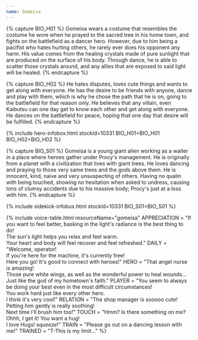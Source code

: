 ```yaml
---
name: Gomeisa
---
```


{% capture BIO_H01 %}
Gomeisa wears a costume that resembles the costume he wore when he prayed to the sacred tree in his home town, and fights on the battlefield as a dancer hero. However, due to him being a pacifist who hates hurting others, he rarely ever does his opponent any harm. His value comes from the healing crystals made of pure sunlight that are produced on the surface of his body. Through dance, he is able to scatter those crystals around, and any allies that are exposed to said light will be healed.
{% endcapture %}

{% capture BIO_H02 %}
He hates disputes, loves cute things and wants to get along with everyone. He has the desire to be friends with anyone, dance and play with them, which is why he chose the path that he is on, going to the battlefield for that reason only. He believes that any villain, even Kaibutsu can one day get to know each other and get along with everyone. He dances on the battlefield for peace, hoping that one day that desire will be fulfilled.
{% endcapture %}

{% include hero-infobox.html stockId=10331 BIO_H01=BIO_H01 BIO_H02=BIO_H02 %}

{% capture BIO_S01 %}
Gomeisa is a young giant alien working as a waiter in a place where heroes gather under Procy's management. He is originally from a planet with a civilization that lives with giant trees. He loves dancing and praying to those very same trees and the gods above them. He is innocent, kind, naive and very unsuspecting of others. Having no qualm with being touched, showing no hesitation when asked to undress, causing tons of clumsy accidents due to his massive body; Procy's just at a loss with him.
{% endcapture %}

{% include sidekick-infobox.html stockId=10331 BIO_S01=BIO_S01 %}

{% include voice-table.html resourceName="gomeisa"
APPRECIATION = "If you want to feel better, basking in the light's radiance is the best thing to do!<br>The sun's light helps you relax and feel warm.<br>Your heart and body will feel recover and feel refreshed."
DAILY = "Welcome, operator!<br>If you're here for the machine, it's currently free!<br>Here you go! It's good to connect with heroes!"
HERO = "That angel nurse is amazing!<br>Those pure white wings, as well as the wonderful power to heal wounds...<br>Just like the god of my hometown's faith."
PLAYER = "You seem to always be doing your best even in the most difficult circumstances!<br>You work hard just like every other hero.<br>I think it's very cool!"
RELATION = "The shop manager is sooooo cute!<br>Petting him gently is really soothing!<br>Next time I'll brush him too!"
TOUCH = "Hmm? Is there something on me?<br>Ohhh, I get it! You want a hug!<br>I love Hugs! *squeeze*!"
TRAIN = "Please go out on a dancing lesson with me!"
TRAINED = "T-This is my limit..."
%}
